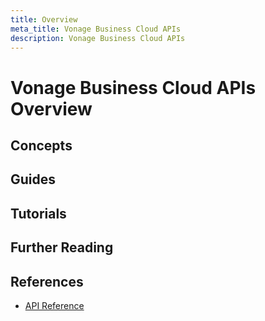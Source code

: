 ```yaml
---
title: Overview
meta_title: Vonage Business Cloud APIs
description: Vonage Business Cloud APIs
---
```


# Vonage Business Cloud APIs Overview


## Concepts


## Guides


## Tutorials


## Further Reading


## References

* [API Reference](#)

